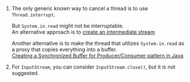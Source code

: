  1. The only generic known way to cancel a thread is to use `Thread.interrupt`.
    
    But `System.in.read` might not be interruptable.
    <br>An alternative approach is to [create an intermediate stream](https://stackoverflow.com/questions/49520625/how-to-interrupt-reading-on-system-in)
    
    Another alternative is to make the thread that utilizes `System.in.read` as a proxy that copies everything into a buffer.
    <br>[Creating a Synchronized Buffer for Producer/Consumer pattern in Java](https://stackoverflow.com/questions/17244889/creating-a-synchronized-buffer-for-producer-consumer-pattern-in-java)
 2. For `InputStream`, you can consider `InputStream.close()`, but it is not suggested.
